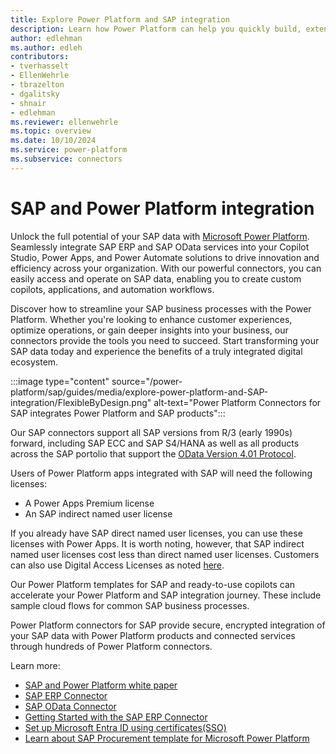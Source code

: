 ```yaml
---
title: Explore Power Platform and SAP integration
description: Learn how Power Platform can help you quickly build, extend, and deploy solutions that improve daily workflows that interact with SAP.
author: edlehman
ms.author: edleh
contributors: 
- tverhasselt
- EllenWehrle
- tbrazelton
- dgalitsky
- shnair
- edlehman
ms.reviewer: ellenwehrle
ms.topic: overview
ms.date: 10/10/2024
ms.service: power-platform
ms.subservice: connectors
---
```


# SAP and Power Platform integration

Unlock the full potential of your SAP data with [Microsoft Power Platform](/power-platform/). Seamlessly integrate SAP ERP and SAP OData services into your Copilot Studio, Power Apps, and Power Automate solutions to drive innovation and efficiency across your organization. With our powerful connectors, you can easily access and operate on SAP data, enabling you to create custom copilots, applications, and automation workflows.

Discover how to streamline your SAP business processes with the Power Platform. Whether you're looking to enhance customer experiences, optimize operations, or gain deeper insights into your business, our connectors provide the tools you need to succeed. Start transforming your SAP data today and experience the benefits of a truly integrated digital ecosystem.

:::image type="content" source="/power-platform/sap/guides/media/explore-power-platform-and-SAP-integration/FlexibleByDesign.png" alt-text="Power Platform Connectors for SAP integrates Power Platform and SAP products":::

Our SAP connectors support all SAP versions from R/3 (early 1990s) forward, including SAP ECC and SAP S4/HANA as well as all products across the SAP portolio that support the [OData Version 4.01 Protocol](https://docs.oasis-open.org/odata/odata/v4.01/odata-v4.01-part1-protocol.html).

Users of Power Platform apps integrated with SAP will need the following licenses:
 - A Power Apps Premium license
 - An SAP indirect named user license

If you already have SAP direct named user licenses, you can use these licenses with Power Apps. It is worth noting, however, that SAP indirect named user licenses cost less than direct named user licenses. Customers can also use Digital Access Licenses as noted [here](https://help.sap.com/docs/SAP_S4HANA_ON-PREMISE/999033817c60412f88303c6d6a80c348/4786b16cae0047279eac879b7701d044.html?version=2021.001&locale=en-US).

Our Power Platform templates for SAP and ready-to-use copilots can accelerate your Power Platform and SAP integration journey. These include sample cloud flows for common SAP business processes.

Power Platform connectors for SAP provide secure, encrypted integration of your SAP data with Power Platform products and connected services through hundreds of Power Platform connectors.

Learn more:
 - [SAP and Power Platform white paper](https://go.microsoft.com/fwlink/?linkid=2294900)
 - [SAP ERP Connector](/connectors/saperp/)
 - [SAP OData Connector](/connectors/sapodata/)
 - [Getting Started with the SAP ERP Connector](guides/getting-started-with-the-sap-erp-connector.md)
 - [Set up Microsoft Entra ID using certificates(SSO)](guides/set-up-microsoft-entra-id-with-certificates.md)
 - [Learn about SAP Procurement template for Microsoft Power Platform](/power-platform/enterprise-templates/finance/sap-procurement/overview)

